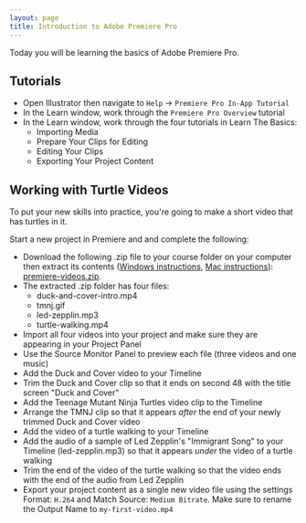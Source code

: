 ```yaml
---
layout: page
title: Introduction to Adobe Premiere Pro
---
```


Today you will be learning the basics of Adobe Premiere Pro.

## Tutorials

- Open Illustrator then navigate to `Help` -> `Premiere Pro In-App Tutorial` 
- In the Learn window, work through the `Premiere Pro Overview` tutorial
- In the Learn window, work through the four tutorials in Learn The Basics:
  - Importing Media
  - Prepare Your Clips for Editing
  - Editing Your Clips
  - Exporting Your Project Content

## Working with Turtle Videos

To put your new skills into practice, you're going to make a short video that has turtles in it. 

Start a new project in Premiere and and complete the following:

- Download the following .zip file to your course folder on your computer then extract its contents ([Windows instructions](https://support.microsoft.com/en-us/windows/zip-and-unzip-files-f6dde0a7-0fec-8294-e1d3-703ed85e7ebc#:~:text=Open%20File%20Explorer%20and%20find,folder%20to%20a%20new%20location.), [Mac instructions](https://support.apple.com/guide/mac-help/zip-and-unzip-files-and-folders-on-mac-mchlp2528/mac#:~:text=unzip%20(expand)%20a%20compressed%20item)): [premiere-videos.zip]({{site.baseurl}}/in-class/premiere-videos.zip).
- The extracted .zip folder has four files:
  - duck-and-cover-intro.mp4
  - tmnj.gif
  - led-zepplin.mp3 
  - turtle-walking.mp4
- Import all four videos into your project and make sure they are appearing in your Project Panel
- Use the Source Monitor Panel to preview each file (three videos and one music)
- Add the Duck and Cover video to your Timeline
- Trim the Duck and Cover clip so that it ends on second 48 with the title screen "Duck and Cover"
- Add the Teenage Mutant Ninja Turtles video clip to the Timeline 
- Arrange the TMNJ clip so that it appears *after* the end of your newly trimmed Duck and Cover video
- Add the video of a turtle walking to your Timeline
- Add the audio of a sample of Led Zepplin's "Immigrant Song" to your Timeline (led-zepplin.mp3) so that it appears *under* the video of a turtle walking
- Trim the end of the video of the turtle walking so that the video ends with the end of the audio from Led Zepplin
- Export your project content as a single new video file using the settings Format: `H.264` and Match Source: `Medium Bitrate`. Make sure to rename the Output Name to `my-first-video.mp4`